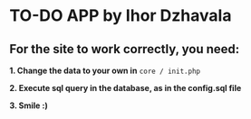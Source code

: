 # TO-DO APP by Ihor Dzhavala

## For the site to work correctly, you need:

**1. Change the data to your own in**
   `core / init.php`

**2. Execute sql query in the database, as in the config.sql file**

**3. Smile :)**